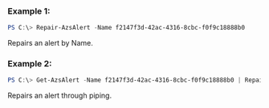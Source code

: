 ### Example 1:
```powershell
PS C:\> Repair-AzsAlert -Name f2147f3d-42ac-4316-8cbc-f0f9c18888b0
```

Repairs an alert by Name.

### Example 2:
```powershell
PS C:\> Get-AzsAlert -Name f2147f3d-42ac-4316-8cbc-f0f9c18888b0 | Repair-AzsAlert
```

Repairs an alert through piping.